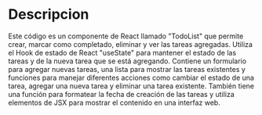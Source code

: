 # Descripcion

Este código es un componente de React llamado "TodoList" que permite crear, marcar como completado, eliminar y ver las tareas agregadas. Utiliza el Hook de estado de React "useState" para mantener el estado de las tareas y de la nueva tarea que se está agregando. Contiene un formulario para agregar nuevas tareas, una lista para mostrar las tareas existentes y funciones para manejar diferentes acciones como cambiar el estado de una tarea, agregar una nueva tarea y eliminar una tarea existente. También tiene una función para formatear la fecha de creación de las tareas y utiliza elementos de JSX para mostrar el contenido en una interfaz web.

